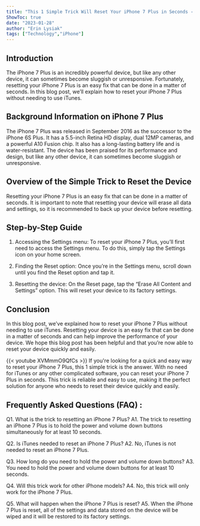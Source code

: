 ```yaml
---
title: "This 1 Simple Trick Will Reset Your iPhone 7 Plus in Seconds - No iTunes Needed!"
ShowToc: true 
date: "2023-01-28"
author: "Erin Lysiak" 
tags: ["Technology","iPhone"]
---
```

## Introduction

The iPhone 7 Plus is an incredibly powerful device, but like any other device, it can sometimes become sluggish or unresponsive. Fortunately, resetting your iPhone 7 Plus is an easy fix that can be done in a matter of seconds. In this blog post, we’ll explain how to reset your iPhone 7 Plus without needing to use iTunes.

## Background Information on iPhone 7 Plus

The iPhone 7 Plus was released in September 2016 as the successor to the iPhone 6S Plus. It has a 5.5-inch Retina HD display, dual 12MP cameras, and a powerful A10 Fusion chip. It also has a long-lasting battery life and is water-resistant. The device has been praised for its performance and design, but like any other device, it can sometimes become sluggish or unresponsive.

## Overview of the Simple Trick to Reset the Device

Resetting your iPhone 7 Plus is an easy fix that can be done in a matter of seconds. It is important to note that resetting your device will erase all data and settings, so it is recommended to back up your device before resetting.

## Step-by-Step Guide

1. Accessing the Settings menu: To reset your iPhone 7 Plus, you’ll first need to access the Settings menu. To do this, simply tap the Settings icon on your home screen.

2. Finding the Reset option: Once you’re in the Settings menu, scroll down until you find the Reset option and tap it.

3. Resetting the device: On the Reset page, tap the “Erase All Content and Settings” option. This will reset your device to its factory settings.

## Conclusion

In this blog post, we’ve explained how to reset your iPhone 7 Plus without needing to use iTunes. Resetting your device is an easy fix that can be done in a matter of seconds and can help improve the performance of your device. We hope this blog post has been helpful and that you’re now able to reset your device quickly and easily.

{{< youtube XVMmmO9QfCs >}} 
If you're looking for a quick and easy way to reset your iPhone 7 Plus, this 1 simple trick is the answer. With no need for iTunes or any other complicated software, you can reset your iPhone 7 Plus in seconds. This trick is reliable and easy to use, making it the perfect solution for anyone who needs to reset their device quickly and easily.

## Frequently Asked Questions (FAQ) :
Q1. What is the trick to resetting an iPhone 7 Plus?
A1. The trick to resetting an iPhone 7 Plus is to hold the power and volume down buttons simultaneously for at least 10 seconds.

Q2. Is iTunes needed to reset an iPhone 7 Plus?
A2. No, iTunes is not needed to reset an iPhone 7 Plus.

Q3. How long do you need to hold the power and volume down buttons?
A3. You need to hold the power and volume down buttons for at least 10 seconds.

Q4. Will this trick work for other iPhone models?
A4. No, this trick will only work for the iPhone 7 Plus.

Q5. What will happen when the iPhone 7 Plus is reset?
A5. When the iPhone 7 Plus is reset, all of the settings and data stored on the device will be wiped and it will be restored to its factory settings.


